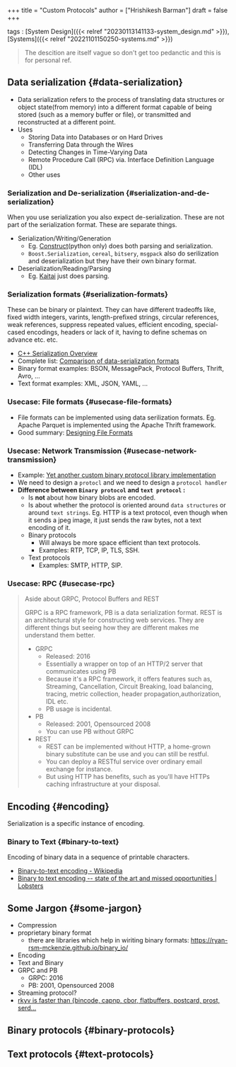 +++
title = "Custom Protocols"
author = ["Hrishikesh Barman"]
draft = false
+++

tags
: [System Design]({{< relref "20230113141133-system_design.md" >}}), [Systems]({{< relref "20221101150250-systems.md" >}})

> The descition are itself vague so don't get too pedanctic and this is for personal ref.


## Data serialization {#data-serialization}

-   Data serialization refers to the process of translating data structures or object state(from memory) into a different format capable of being stored (such as a memory buffer or file), or transmitted and reconstructed at a different point.
-   Uses
    -   Storing Data into Databases or on Hard Drives
    -   Transferring Data through the Wires
    -   Detecting Changes in Time-Varying Data
    -   Remote Procedure Call (RPC) via. Interface Definition Language (IDL)
    -   Other uses


### Serialization and De-serialization {#serialization-and-de-serialization}

When you use serialization you also expect de-serialization. These are not part of the serialization format. These are separate things.

-   Serialization/Writing/Generation
    -   Eg. [Construct](https://construct.readthedocs.io/en/latest/)(python only) does both parsing and serialization.
    -   `Boost.Serialization`, `cereal`, `bitsery`, `msgpack` also do serilization and deserialization but they have their own binary format.
-   Deserialization/Reading/Parsing
    -   Eg. [Kaitai](https://doc.kaitai.io/faq.html#writing) just does parsing.


### Serialization formats {#serialization-formats}

These can be binary or plaintext. They can have different tradeoffs like, fixed width integers, varints, length-prefixed strings, circular references, weak references, suppress repeated values, efficient encoding, special-cased encodings, headers or lack of it, having to define schemas on advance etc. etc.

-   [C++ Serialization Overview](https://isocpp.org/wiki/faq/serialization#serialize-overview)
-   Complete list: [Comparison of data-serialization formats](https://en.wikipedia.org/wiki/Comparison_of_data-serialization_formats)
-   Binary format examples: BSON, MessagePack, Protocol Buffers, Thrift, Avro, ...
-   Text format examples: XML, JSON, YAML, ...


### Usecase: File formats {#usecase-file-formats}

-   File formats can be implemented using data serilization formats. Eg. Apache Parquet is implemented using the Apache Thrift framework.
-   Good summary: [Designing File Formats](https://www.fadden.com/tech/file-formats.html)


### Usecase: Network Transmission {#usecase-network-transmission}

-   Example: [Yet another custom binary protocol library implementation](http://www.andrescottwilson.com/yet-another-custom-binary-protocol-library-implementation/)
-   We need to design a `protocl` and we need to design a `protocol handler`
-   **Difference between `Binary protocol` and `text protocol` :**
    -   Is **not** about how binary blobs are encoded.
    -   Is about whether the protocol is oriented around `data structures` or around `text strings`. Eg. HTTP is a text protocol, even though when it sends a jpeg image, it just sends the raw bytes, not a text encoding of it.
    -   Binary protocols
        -   Will always be more space efficient than text protocols.
        -   Examples: RTP, TCP, IP, TLS, SSH.
    -   Text protocols
        -   Examples: SMTP, HTTP, SIP.


### Usecase: RPC {#usecase-rpc}

<div class="book-hint warning small-text">

> Aside about GRPC, Protocol Buffers and REST
>
> GRPC is a RPC framework, PB is a data serialization format. REST is an architectural style for constructing web services. They are different things but seeing how they are different makes me understand them better.
>
> -   GRPC
>     -   Released: 2016
>     -   Essentially a wrapper on top of an HTTP/2 server that communicates using PB
>     -   Because it's a RPC framework, it offers features such as, Streaming, Cancellation, Circuit Breaking, load balancing, tracing, metric collection, header propagation,authorization, IDL etc.
>     -   PB usage is incidental.
> -   PB
>     -   Released: 2001, Opensourced 2008
>     -   You can use PB without GRPC
> -   REST
>     -   REST can be implemented without HTTP, a home-grown binary substitute can be use and you can still be restful.
>     -   You can deploy a RESTful service over ordinary email exchange for instance.
>     -   But using HTTP has benefits, such as you'll have HTTPs caching infrastructure at your disposal.
</div>


## Encoding {#encoding}

Serialization is a specific instance of encoding.


### Binary to Text {#binary-to-text}

Encoding of binary data in a sequence of printable characters.

-   [Binary-to-text encoding - Wikipedia](https://en.wikipedia.org/wiki/Binary-to-text_encoding)
-   [Binary to text encoding -- state of the art and missed opportunities | Lobsters](https://lobste.rs/s/swkp6b/binary_text_encoding_state_art_missed)


## Some Jargon {#some-jargon}

-   Compression
-   proprietary binary format
    -   there are libraries which help in wiriting binary formats: <https://ryan-rsm-mckenzie.github.io/binary_io/>
-   Encoding
-   Text and Binary
-   GRPC and PB
    -   GRPC: 2016
    -   PB: 2001, Opensourced 2008
-   Streaming protocol?
-   [rkyv is faster than {bincode, capnp, cbor, flatbuffers, postcard, prost, serd...](https://david.kolo.ski/blog/rkyv-is-faster-than/)


## Binary protocols {#binary-protocols}


## Text protocols {#text-protocols}
